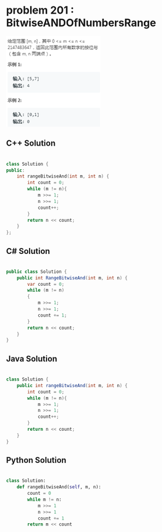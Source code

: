 
# problem 201 : BitwiseANDOfNumbersRange

<img src="https://github.com/Peefy/PeefyLeetCode/blob/master/doc/201-300/201.BitwiseANDOfNumbersRange/problem.png"/>

## C++ Solution

```c++

class Solution {
public:
    int rangeBitwiseAnd(int m, int n) {
        int count = 0; 
        while (m != n){
            m >>= 1;
            n >>= 1;
            count++;
        }
        return n << count;
    }
};

```

## C# Solution

```csharp

public class Solution {
    public int RangeBitwiseAnd(int m, int n) {
        var count = 0;
        while (m != n)
        {
            m >>= 1;
            n >>= 1;
            count += 1;
        }
        return n << count;
    }
}

```

## Java Solution

```java

class Solution {
    public int rangeBitwiseAnd(int m, int n) {
        int count = 0; 
        while (m != n){
            m >>= 1;
            n >>= 1;
            count++;
        }
        return n << count;
    }
}

```

## Python Solution

```python

class Solution:
    def rangeBitwiseAnd(self, m, n):
        count = 0
        while m != n:
            m >>= 1
            n >>= 1
            count += 1
        return m << count

```




